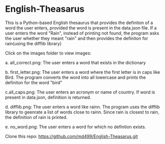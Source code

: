 # English-Theasarus


This is a Python-based English thesaurus that provides the definiton of a word the user enters, provided the word is present in the data.json file. If a user enters 
the word "Rain", instead of printing not found, the program asks the user whether they meant "rain" and then provides the definiton for rain(using the difflib library)

Click on the images folder to view images: 

a. all_correct.png: The user enters a word that exists in the dictionary

b. first_letter.png: The user enters a word where the first letter is in caps like Bird. The program converts the word into all lowercase and prints the definiton for the word "bird"

c.all_caps.png: The user enters an acronym or name of country. If word is present in data.json, definition is returned.

d. difflib.png: The user enters a word like rainn. The program uses the difflib library to geenrate a list of words close to rainn. Since rain is closest to rain, the definition of rain is printed.

e. no_word.png: The user enters a word for which no defintion exists. 


Clone this repo: https://github.com/md499/English-Theasarus.git
 

